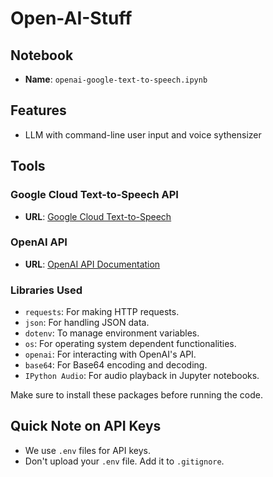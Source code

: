 # Open-AI-Stuff

## Notebook

- **Name**: `openai-google-text-to-speech.ipynb`
  
## Features

- LLM with command-line user input and voice sythensizer

## Tools

### Google Cloud Text-to-Speech API
- **URL**: [Google Cloud Text-to-Speech](https://cloud.google.com/text-to-speech/?hl=en_US&_ga=2.165032319.-1794441157.1692661063&_gac=1.222840681.1697749288.CjwKCAjwp8OpBhAFEiwAG7NaEiqKYJBONlZkAfD16w1bkZQZMRkhLQOBy28wqpXXem1fN3ZiVtWOzBoCacEQAvD_BwE)

### OpenAI API
- **URL**: [OpenAI API Documentation](https://platform.openai.com/docs/api-reference)

### Libraries Used

- `requests`: For making HTTP requests.
- `json`: For handling JSON data.
- `dotenv`: To manage environment variables.
- `os`: For operating system dependent functionalities.
- `openai`: For interacting with OpenAI's API.
- `base64`: For Base64 encoding and decoding.
- `IPython Audio`: For audio playback in Jupyter notebooks.

Make sure to install these packages before running the code.


## Quick Note on API Keys

- We use `.env` files for API keys.
- Don't upload your `.env` file. Add it to `.gitignore`.

